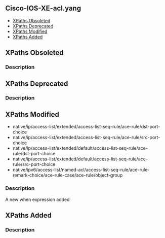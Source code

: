 ## Cisco-IOS-XE-acl.yang


- [XPaths Obsoleted](#xpaths-obsoleted)
- [XPaths Deprecated](#xpaths-deprecated)
- [XPaths Modified](#xpaths-modified)
- [XPaths Added](#xpaths-added)

## XPaths Obsoleted

### Description

## XPaths Deprecated

### Description

## XPaths Modified

- native/ip/access-list/extended/access-list-seq-rule/ace-rule/dst-port-choice
- native/ip/access-list/extended/access-list-seq-rule/ace-rule/src-port-choice
- native/ip/access-list/extended/default/access-list-seq-rule/ace-rule/dst-port-choice
- native/ip/access-list/extended/default/access-list-seq-rule/ace-rule/src-port-choice
- native/ipv6/access-list/named-acl/access-list-seq-rule/ace-rule-remark-choice/ace-rule-case/ace-rule/object-group

### Description

A new when expression added

## XPaths Added

### Description

